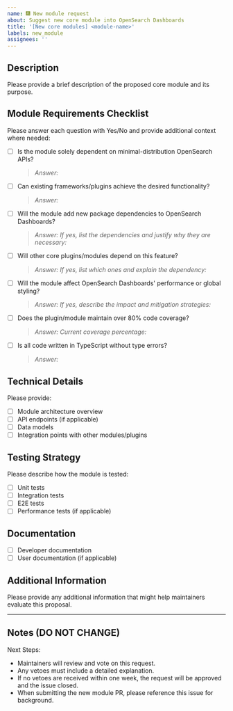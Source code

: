 ```yaml
---
name: 🎆 New module request
about: Suggest new core module into OpenSearch Dashboards
title: '[New core modules] <module-name>'
labels: new_module
assignees: ''
---
```


## Description

Please provide a brief description of the proposed core module and its purpose.

## Module Requirements Checklist
Please answer each question with Yes/No and provide additional context where needed:

- [ ] Is the module solely dependent on minimal-distribution OpenSearch APIs? 
  > *Answer:*

- [ ] Can existing frameworks/plugins achieve the desired functionality?
  > *Answer:*

- [ ] Will the module add new package dependencies to OpenSearch Dashboards?
  > *Answer:* 
  > *If yes, list the dependencies and justify why they are necessary:*

- [ ] Will other core plugins/modules depend on this feature?
  > *Answer:*
  > *If yes, list which ones and explain the dependency:*

- [ ] Will the module affect OpenSearch Dashboards' performance or global styling?
  > *Answer:*
  > *If yes, describe the impact and mitigation strategies:*

- [ ] Does the plugin/module maintain over 80% code coverage?
  > *Answer:*
  > *Current coverage percentage:*

- [ ] Is all code written in TypeScript without type errors?
  > *Answer:*

## Technical Details
Please provide:

- [ ] Module architecture overview
- [ ] API endpoints (if applicable)
- [ ] Data models
- [ ] Integration points with other modules/plugins

## Testing Strategy
Please describe how the module is tested:

- [ ] Unit tests
- [ ] Integration tests
- [ ] E2E tests
- [ ] Performance tests (if applicable)

## Documentation
- [ ] Developer documentation
- [ ] User documentation (if applicable)

## Additional Information
Please provide any additional information that might help maintainers evaluate this proposal.

---

## Notes (DO NOT CHANGE)
Next Steps:
* Maintainers will review and vote on this request.
* Any vetoes must include a detailed explanation.
* If no vetoes are received within one week, the request will be approved and the issue closed.
* When submitting the new module PR, please reference this issue for background.